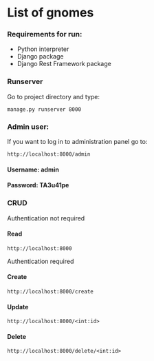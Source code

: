 #   List of gnomes

### Requirements for run:
*   Python interpreter
*   Django package
*   Django Rest Framework package


### Runserver

Go to project directory and type:

```
manage.py runserver 8000
```

### Admin user:

If you want to log in to administration panel go to:
```
http://localhost:8000/admin
```

#### Username: admin

#### Password: TA3u41pe

### CRUD

Authentication not required

#### Read

```
http://localhost:8000
```

Authentication required

#### Create

```
http://localhost:8000/create
```

#### Update

```
http://localhost:8000/<int:id>
```

#### Delete

```
http://localhost:8000/delete/<int:id>
```